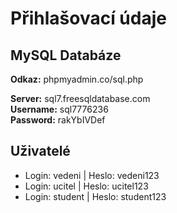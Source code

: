 # Přihlašovací údaje
## MySQL Databáze
**Odkaz:** phpmyadmin.co/sql.php<br/>

**Server:** sql7.freesqldatabase.com<br/>
**Username:** sql7776236<br/>
**Password:** rakYbIVDef

## Uživatelé
- Login: vedeni | Heslo: vedeni123
- Login: ucitel | Heslo: ucitel123
- Login: student | Heslo: student123
